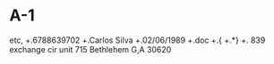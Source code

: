 # A-1
etc,
+.6788639702
+.Carlos Silva
+.02/06/1989
+.doc
+.{
+.*}
+. 839 exchange cir
    unit 715
  Bethlehem G,A
        30620


